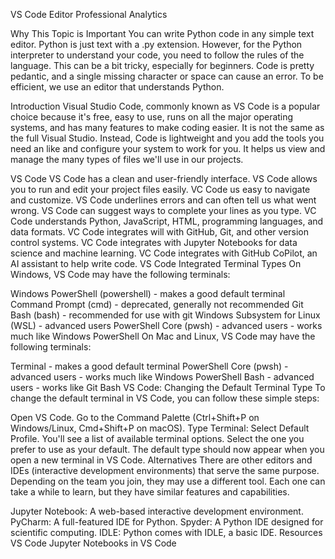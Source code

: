 VS Code Editor
Professional Analytics

Why This Topic is Important
You can write Python code in any simple text editor. Python is just text with a .py extension. However, for the Python interpreter to understand your code, you need to follow the rules of the language. This can be a bit tricky, especially for beginners. Code is pretty pedantic, and a single missing character or space can cause an error. To be efficient, we use an editor that understands Python.

Introduction
Visual Studio Code, commonly known as VS Code is a popular choice because it's free, easy to use, runs on all the major operating systems, and has many features to make coding easier. It is not the same as the full Visual Studio. Instead, Code is lightweight and you add the tools you need an like and configure your system to work for you. It helps us view and manage the many types of files we'll use in our projects.

VS Code
VS Code has a clean and user-friendly interface.
VS Code allows you to run and edit your project files easily.
VC Code us easy to navigate and customize.
VS Code underlines errors and can often tell us what went wrong.
VS Code can suggest ways to complete your lines as you type.
VC Code understands Python, JavaScript, HTML, programming languages, and data formats.
VC Code integrates will with GitHub, Git, and other version control systems.
VC Code integrates with Jupyter Notebooks for data science and machine learning.
VC Code integrates with GitHub CoPilot, an AI assistant to help write code.
VS Code Integrated Terminal Types
On Windows, VS Code may have the following terminals:

Windows PowerShell (powershell) - makes a good default terminal
Command Prompt (cmd) - deprecated, generally not recommended
Git Bash (bash) - recommended for use with git
Windows Subsystem for Linux (WSL) - advanced users
PowerShell Core (pwsh) - advanced users - works much like Windows PowerShell
On Mac and Linux, VS Code may have the following terminals:

Terminal - makes a good default terminal
PowerShell Core (pwsh) - advanced users - works much like Windows PowerShell
Bash - advanced users - works like Git Bash
VS Code: Changing the Default Terminal Type
To change the default terminal in VS Code, you can follow these simple steps:

Open VS Code.
Go to the Command Palette (Ctrl+Shift+P on Windows/Linux, Cmd+Shift+P on macOS).
Type Terminal: Select Default Profile.
You'll see a list of available terminal options.
Select the one you prefer to use as your default.
The default type should now appear when you open a new terminal in VS Code.
Alternatives
There are other editors and IDEs (interactive development environments) that serve the same purpose. Depending on the team you join, they may use a different tool. Each one can take a while to learn, but they have similar features and capabilities.

Jupyter Notebook: A web-based interactive development environment.
PyCharm: A full-featured IDE for Python.
Spyder: A Python IDE designed for scientific computing.
IDLE: Python comes with IDLE, a basic IDE.
Resources
VS Code
Jupyter Notebooks in VS Code
